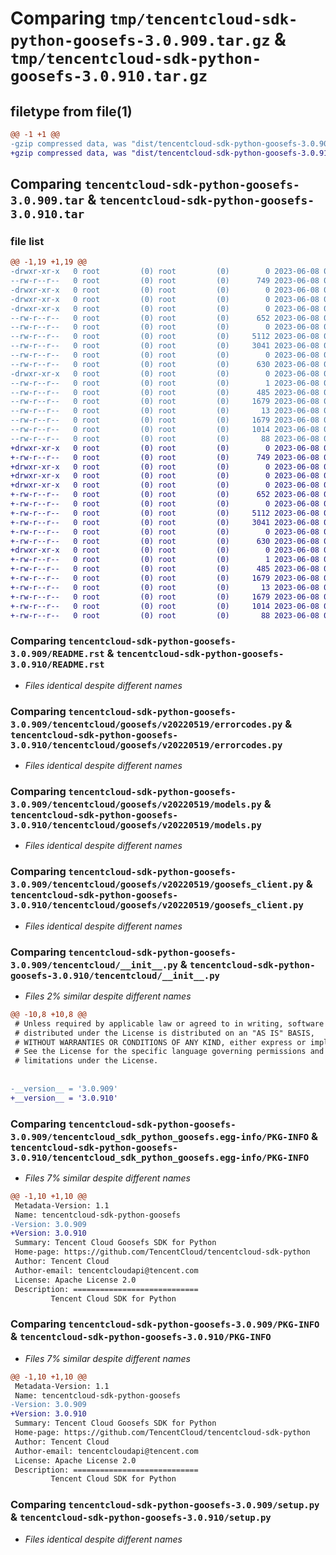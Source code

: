# Comparing `tmp/tencentcloud-sdk-python-goosefs-3.0.909.tar.gz` & `tmp/tencentcloud-sdk-python-goosefs-3.0.910.tar.gz`

## filetype from file(1)

```diff
@@ -1 +1 @@
-gzip compressed data, was "dist/tencentcloud-sdk-python-goosefs-3.0.909.tar", last modified: Thu Jun  8 00:25:54 2023, max compression
+gzip compressed data, was "dist/tencentcloud-sdk-python-goosefs-3.0.910.tar", last modified: Thu Jun  8 09:11:51 2023, max compression
```

## Comparing `tencentcloud-sdk-python-goosefs-3.0.909.tar` & `tencentcloud-sdk-python-goosefs-3.0.910.tar`

### file list

```diff
@@ -1,19 +1,19 @@
-drwxr-xr-x   0 root         (0) root         (0)        0 2023-06-08 00:25:54.000000 tencentcloud-sdk-python-goosefs-3.0.909/
--rw-r--r--   0 root         (0) root         (0)      749 2023-06-08 00:25:54.000000 tencentcloud-sdk-python-goosefs-3.0.909/README.rst
-drwxr-xr-x   0 root         (0) root         (0)        0 2023-06-08 00:25:54.000000 tencentcloud-sdk-python-goosefs-3.0.909/tencentcloud/
-drwxr-xr-x   0 root         (0) root         (0)        0 2023-06-08 00:25:54.000000 tencentcloud-sdk-python-goosefs-3.0.909/tencentcloud/goosefs/
-drwxr-xr-x   0 root         (0) root         (0)        0 2023-06-08 00:25:54.000000 tencentcloud-sdk-python-goosefs-3.0.909/tencentcloud/goosefs/v20220519/
--rw-r--r--   0 root         (0) root         (0)      652 2023-06-08 00:25:54.000000 tencentcloud-sdk-python-goosefs-3.0.909/tencentcloud/goosefs/v20220519/errorcodes.py
--rw-r--r--   0 root         (0) root         (0)        0 2023-06-08 00:25:54.000000 tencentcloud-sdk-python-goosefs-3.0.909/tencentcloud/goosefs/v20220519/__init__.py
--rw-r--r--   0 root         (0) root         (0)     5112 2023-06-08 00:25:54.000000 tencentcloud-sdk-python-goosefs-3.0.909/tencentcloud/goosefs/v20220519/models.py
--rw-r--r--   0 root         (0) root         (0)     3041 2023-06-08 00:25:54.000000 tencentcloud-sdk-python-goosefs-3.0.909/tencentcloud/goosefs/v20220519/goosefs_client.py
--rw-r--r--   0 root         (0) root         (0)        0 2023-06-08 00:25:54.000000 tencentcloud-sdk-python-goosefs-3.0.909/tencentcloud/goosefs/__init__.py
--rw-r--r--   0 root         (0) root         (0)      630 2023-06-08 00:25:54.000000 tencentcloud-sdk-python-goosefs-3.0.909/tencentcloud/__init__.py
-drwxr-xr-x   0 root         (0) root         (0)        0 2023-06-08 00:25:54.000000 tencentcloud-sdk-python-goosefs-3.0.909/tencentcloud_sdk_python_goosefs.egg-info/
--rw-r--r--   0 root         (0) root         (0)        1 2023-06-08 00:25:54.000000 tencentcloud-sdk-python-goosefs-3.0.909/tencentcloud_sdk_python_goosefs.egg-info/dependency_links.txt
--rw-r--r--   0 root         (0) root         (0)      485 2023-06-08 00:25:54.000000 tencentcloud-sdk-python-goosefs-3.0.909/tencentcloud_sdk_python_goosefs.egg-info/SOURCES.txt
--rw-r--r--   0 root         (0) root         (0)     1679 2023-06-08 00:25:54.000000 tencentcloud-sdk-python-goosefs-3.0.909/tencentcloud_sdk_python_goosefs.egg-info/PKG-INFO
--rw-r--r--   0 root         (0) root         (0)       13 2023-06-08 00:25:54.000000 tencentcloud-sdk-python-goosefs-3.0.909/tencentcloud_sdk_python_goosefs.egg-info/top_level.txt
--rw-r--r--   0 root         (0) root         (0)     1679 2023-06-08 00:25:54.000000 tencentcloud-sdk-python-goosefs-3.0.909/PKG-INFO
--rw-r--r--   0 root         (0) root         (0)     1014 2023-06-08 00:25:54.000000 tencentcloud-sdk-python-goosefs-3.0.909/setup.py
--rw-r--r--   0 root         (0) root         (0)       88 2023-06-08 00:25:54.000000 tencentcloud-sdk-python-goosefs-3.0.909/setup.cfg
+drwxr-xr-x   0 root         (0) root         (0)        0 2023-06-08 09:11:51.000000 tencentcloud-sdk-python-goosefs-3.0.910/
+-rw-r--r--   0 root         (0) root         (0)      749 2023-06-08 09:11:51.000000 tencentcloud-sdk-python-goosefs-3.0.910/README.rst
+drwxr-xr-x   0 root         (0) root         (0)        0 2023-06-08 09:11:51.000000 tencentcloud-sdk-python-goosefs-3.0.910/tencentcloud/
+drwxr-xr-x   0 root         (0) root         (0)        0 2023-06-08 09:11:51.000000 tencentcloud-sdk-python-goosefs-3.0.910/tencentcloud/goosefs/
+drwxr-xr-x   0 root         (0) root         (0)        0 2023-06-08 09:11:51.000000 tencentcloud-sdk-python-goosefs-3.0.910/tencentcloud/goosefs/v20220519/
+-rw-r--r--   0 root         (0) root         (0)      652 2023-06-08 09:11:51.000000 tencentcloud-sdk-python-goosefs-3.0.910/tencentcloud/goosefs/v20220519/errorcodes.py
+-rw-r--r--   0 root         (0) root         (0)        0 2023-06-08 09:11:51.000000 tencentcloud-sdk-python-goosefs-3.0.910/tencentcloud/goosefs/v20220519/__init__.py
+-rw-r--r--   0 root         (0) root         (0)     5112 2023-06-08 09:11:51.000000 tencentcloud-sdk-python-goosefs-3.0.910/tencentcloud/goosefs/v20220519/models.py
+-rw-r--r--   0 root         (0) root         (0)     3041 2023-06-08 09:11:51.000000 tencentcloud-sdk-python-goosefs-3.0.910/tencentcloud/goosefs/v20220519/goosefs_client.py
+-rw-r--r--   0 root         (0) root         (0)        0 2023-06-08 09:11:51.000000 tencentcloud-sdk-python-goosefs-3.0.910/tencentcloud/goosefs/__init__.py
+-rw-r--r--   0 root         (0) root         (0)      630 2023-06-08 09:11:51.000000 tencentcloud-sdk-python-goosefs-3.0.910/tencentcloud/__init__.py
+drwxr-xr-x   0 root         (0) root         (0)        0 2023-06-08 09:11:51.000000 tencentcloud-sdk-python-goosefs-3.0.910/tencentcloud_sdk_python_goosefs.egg-info/
+-rw-r--r--   0 root         (0) root         (0)        1 2023-06-08 09:11:51.000000 tencentcloud-sdk-python-goosefs-3.0.910/tencentcloud_sdk_python_goosefs.egg-info/dependency_links.txt
+-rw-r--r--   0 root         (0) root         (0)      485 2023-06-08 09:11:51.000000 tencentcloud-sdk-python-goosefs-3.0.910/tencentcloud_sdk_python_goosefs.egg-info/SOURCES.txt
+-rw-r--r--   0 root         (0) root         (0)     1679 2023-06-08 09:11:51.000000 tencentcloud-sdk-python-goosefs-3.0.910/tencentcloud_sdk_python_goosefs.egg-info/PKG-INFO
+-rw-r--r--   0 root         (0) root         (0)       13 2023-06-08 09:11:51.000000 tencentcloud-sdk-python-goosefs-3.0.910/tencentcloud_sdk_python_goosefs.egg-info/top_level.txt
+-rw-r--r--   0 root         (0) root         (0)     1679 2023-06-08 09:11:51.000000 tencentcloud-sdk-python-goosefs-3.0.910/PKG-INFO
+-rw-r--r--   0 root         (0) root         (0)     1014 2023-06-08 09:11:51.000000 tencentcloud-sdk-python-goosefs-3.0.910/setup.py
+-rw-r--r--   0 root         (0) root         (0)       88 2023-06-08 09:11:51.000000 tencentcloud-sdk-python-goosefs-3.0.910/setup.cfg
```

### Comparing `tencentcloud-sdk-python-goosefs-3.0.909/README.rst` & `tencentcloud-sdk-python-goosefs-3.0.910/README.rst`

 * *Files identical despite different names*

### Comparing `tencentcloud-sdk-python-goosefs-3.0.909/tencentcloud/goosefs/v20220519/errorcodes.py` & `tencentcloud-sdk-python-goosefs-3.0.910/tencentcloud/goosefs/v20220519/errorcodes.py`

 * *Files identical despite different names*

### Comparing `tencentcloud-sdk-python-goosefs-3.0.909/tencentcloud/goosefs/v20220519/models.py` & `tencentcloud-sdk-python-goosefs-3.0.910/tencentcloud/goosefs/v20220519/models.py`

 * *Files identical despite different names*

### Comparing `tencentcloud-sdk-python-goosefs-3.0.909/tencentcloud/goosefs/v20220519/goosefs_client.py` & `tencentcloud-sdk-python-goosefs-3.0.910/tencentcloud/goosefs/v20220519/goosefs_client.py`

 * *Files identical despite different names*

### Comparing `tencentcloud-sdk-python-goosefs-3.0.909/tencentcloud/__init__.py` & `tencentcloud-sdk-python-goosefs-3.0.910/tencentcloud/__init__.py`

 * *Files 2% similar despite different names*

```diff
@@ -10,8 +10,8 @@
 # Unless required by applicable law or agreed to in writing, software
 # distributed under the License is distributed on an "AS IS" BASIS,
 # WITHOUT WARRANTIES OR CONDITIONS OF ANY KIND, either express or implied.
 # See the License for the specific language governing permissions and
 # limitations under the License.
 
 
-__version__ = '3.0.909'
+__version__ = '3.0.910'
```

### Comparing `tencentcloud-sdk-python-goosefs-3.0.909/tencentcloud_sdk_python_goosefs.egg-info/PKG-INFO` & `tencentcloud-sdk-python-goosefs-3.0.910/tencentcloud_sdk_python_goosefs.egg-info/PKG-INFO`

 * *Files 7% similar despite different names*

```diff
@@ -1,10 +1,10 @@
 Metadata-Version: 1.1
 Name: tencentcloud-sdk-python-goosefs
-Version: 3.0.909
+Version: 3.0.910
 Summary: Tencent Cloud Goosefs SDK for Python
 Home-page: https://github.com/TencentCloud/tencentcloud-sdk-python
 Author: Tencent Cloud
 Author-email: tencentcloudapi@tencent.com
 License: Apache License 2.0
 Description: ============================
         Tencent Cloud SDK for Python
```

### Comparing `tencentcloud-sdk-python-goosefs-3.0.909/PKG-INFO` & `tencentcloud-sdk-python-goosefs-3.0.910/PKG-INFO`

 * *Files 7% similar despite different names*

```diff
@@ -1,10 +1,10 @@
 Metadata-Version: 1.1
 Name: tencentcloud-sdk-python-goosefs
-Version: 3.0.909
+Version: 3.0.910
 Summary: Tencent Cloud Goosefs SDK for Python
 Home-page: https://github.com/TencentCloud/tencentcloud-sdk-python
 Author: Tencent Cloud
 Author-email: tencentcloudapi@tencent.com
 License: Apache License 2.0
 Description: ============================
         Tencent Cloud SDK for Python
```

### Comparing `tencentcloud-sdk-python-goosefs-3.0.909/setup.py` & `tencentcloud-sdk-python-goosefs-3.0.910/setup.py`

 * *Files identical despite different names*

